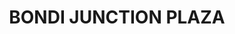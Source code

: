 ---
lastmod: '2025-04-06T06:05:20+00:00'
latitude: -33.896401
layout: suburb
longitude: 151.245049
postcode: '2022'
state: NSW
title: BONDI JUNCTION PLAZA
url: /nsw/bondi-junction-plaza/
---